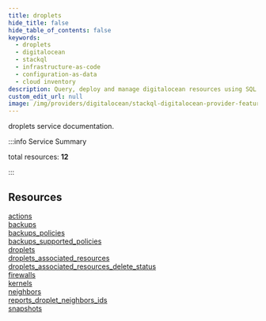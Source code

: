 ```yaml
---
title: droplets
hide_title: false
hide_table_of_contents: false
keywords:
  - droplets
  - digitalocean
  - stackql
  - infrastructure-as-code
  - configuration-as-data
  - cloud inventory
description: Query, deploy and manage digitalocean resources using SQL
custom_edit_url: null
image: /img/providers/digitalocean/stackql-digitalocean-provider-featured-image.png
---
```


droplets service documentation.

:::info Service Summary

<div class="row">
<div class="providerDocColumn">
<span>total resources:&nbsp;<b>12</b></span><br />
</div>
</div>

:::

## Resources
<div class="row">
<div class="providerDocColumn">
<a href="/providers/digitalocean/droplets/actions/">actions</a><br />
<a href="/providers/digitalocean/droplets/backups/">backups</a><br />
<a href="/providers/digitalocean/droplets/backups_policies/">backups_policies</a><br />
<a href="/providers/digitalocean/droplets/backups_supported_policies/">backups_supported_policies</a><br />
<a href="/providers/digitalocean/droplets/droplets/">droplets</a><br />
<a href="/providers/digitalocean/droplets/droplets_associated_resources/">droplets_associated_resources</a>
</div>
<div class="providerDocColumn">
<a href="/providers/digitalocean/droplets/droplets_associated_resources_delete_status/">droplets_associated_resources_delete_status</a><br />
<a href="/providers/digitalocean/droplets/firewalls/">firewalls</a><br />
<a href="/providers/digitalocean/droplets/kernels/">kernels</a><br />
<a href="/providers/digitalocean/droplets/neighbors/">neighbors</a><br />
<a href="/providers/digitalocean/droplets/reports_droplet_neighbors_ids/">reports_droplet_neighbors_ids</a><br />
<a href="/providers/digitalocean/droplets/snapshots/">snapshots</a>
</div>
</div>